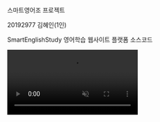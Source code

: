 스마트영어조 프로젝트

20192977 김혜인(1인)

SmartEnglishStudy 영어학습 웹사이트 플랫폼 소스코드


<video src="https://user-images.githubusercontent.com/101243964/213070577-deb4d112-d98f-4497-baa2-53a697f3bc22.mp4" muted="false"></video>
